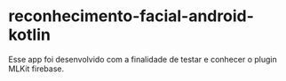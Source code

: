 # reconhecimento-facial-android-kotlin
Esse app foi desenvolvido com a finalidade de testar e conhecer o plugin MLKit firebase.
